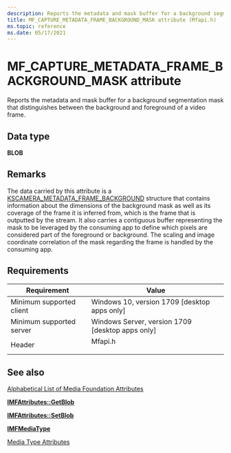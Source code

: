 ```yaml
---
description: Reports the metadata and mask buffer for a background segmentation mask that distinguishes between the background and foreground of a video frame.
title: MF_CAPTURE_METADATA_FRAME_BACKGROUND_MASK attribute (Mfapi.h)
ms.topic: reference
ms.date: 05/17/2021
---
```


# MF\_CAPTURE\_METADATA\_FRAME\_BACKGROUND\_MASK attribute

Reports the metadata and mask buffer for a background segmentation mask that distinguishes between the background and foreground of a video frame.

## Data type

**BLOB**

## Remarks

The data carried by this attribute is a [KSCAMERA_METADATA_FRAME_BACKGROUND](/windows-hardware/drivers/ddi/ksmedia/ns-ksmedia-tagkscamera_metadata_backgroundsegmentationmask) structure that contains information about the dimensions of the background mask as well as its coverage of the frame it is inferred from, which is the frame that is outputted by the stream. It also carries a contiguous buffer representing the mask to be leveraged by the consuming app to define which pixels are considered part of the foreground or background. The scaling and image coordinate correlation of the mask regarding the frame is handled by the consuming app. 

## Requirements



| Requirement | Value |
|-------------------------------------|------------------------------------------------------------------------------------|
| Minimum supported client<br/> | Windows 10, version 1709 \[desktop apps only\]<br/>                          |
| Minimum supported server<br/> | Windows Server, version 1709 \[desktop apps only\]<br/>                      |
| Header<br/>                   | <dl> <dt>Mfapi.h</dt> </dl> |



## See also

<dl> <dt>

[Alphabetical List of Media Foundation Attributes](alphabetical-list-of-media-foundation-attributes.md)
</dt> <dt>

[**IMFAttributes::GetBlob**](/windows/desktop/api/mfobjects/nf-mfobjects-imfattributes-getblob)
</dt> <dt>

[**IMFAttributes::SetBlob**](/windows/desktop/api/mfobjects/nf-mfobjects-imfattributes-setblob)
</dt> <dt>

[**IMFMediaType**](/windows/desktop/api/mfobjects/nn-mfobjects-imfmediatype)
</dt> <dt>

[Media Type Attributes](media-type-attributes.md)
</dt> </dl>

 




